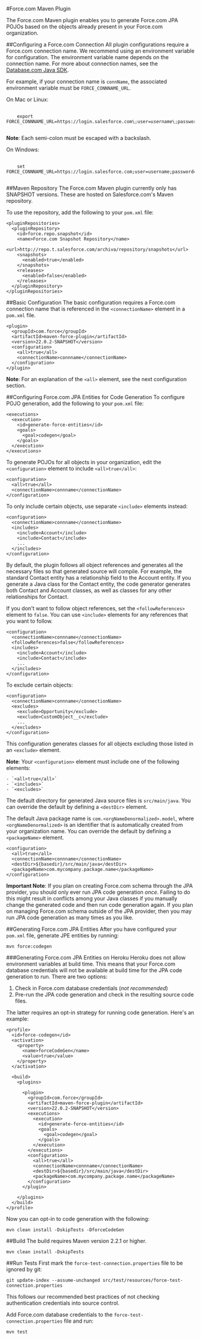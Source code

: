 #Force.com Maven Plugin

The Force.com Maven plugin enables you to generate Force.com JPA POJOs based on the objects already present in your Force.com organization.

##Configuring a Force.com Connection
All plugin configurations require a Force.com connection name. We recommend using an environment variable for configuration. The environment variable name depends on the connection name. For more about connection names, see the [Database.com Java SDK](http://forcedotcom.github.com/java-sdk/connection-url).

For example, if your connection name is `connName`, the associated environment variable must be `FORCE_CONNNAME_URL`.

On Mac or Linux:

<pre>
    <code>
    export FORCE_CONNNAME_URL=https://login.salesforce.com\;user=<em>username</em>\;password=<em>password</em>
    </code>
</pre>

**Note**: Each semi-colon must be escaped with a backslash.

On Windows:

<pre>
    <code>
    set FORCE_CONNNAME_URL=https://login.salesforce.com;user=username;password=password
    </code>
</pre>
    
##Maven Repository
The Force.com Maven plugin currently only has SNAPSHOT versions.  These are hosted on Salesforce.com's Maven repository.

To use the repository, add the following to your `pom.xml` file:

    <pluginRepositories>
      <pluginRepository>
        <id>force.repo.snapshot</id>
        <name>Force.com Snapshot Repository</name>
        <url>http://repo.t.salesforce.com/archiva/repository/snapshots</url>
        <snapshots>
          <enabled>true</enabled>
        </snapshots>
        <releases>
          <enabled>false</enabled>
        </releases>
      </pluginRepository>
    </pluginRepositories> 

##Basic Configuration
The basic configuration requires a Force.com connection name that is referenced in the `<connectionName>` element in a `pom.xml` file.

    <plugin>
      <groupId>com.force</groupId>
      <artifactId>maven-force-plugin</artifactId>
      <version>22.0.2-SNAPSHOT</version>
      <configuration>
        <all>true</all>
        <connectionName>connname</connectionName>
      </configuration>
    </plugin>
    
**Note**: For an explanation of the `<all>` element, see the next configuration section.

##Configuring Force.com JPA Entities for Code Generation
To configure POJO generation, add the following to your `pom.xml` file:

    <executions>
      <execution>
        <id>generate-force-entities</id>
        <goals>
          <goal>codegen</goal>
        </goals>
      </execution>
    </executions>

To generate POJOs for all objects in your organization, edit the `<configuration>` element to include `<all>true</all>`:

    <configuration>
      <all>true</all>
      <connectionName>connname</connectionName>
    </configuration>
    
To only include certain objects, use separate `<include>` elements instead:

    <configuration>
      <connectionName>connname</connectionName>
      <includes>
        <include>Account</include>
        <include>Contact</include>
        ...
      </includes>
    </configuration>

By default, the plugin follows all object references and generates all the necessary files so that generated source will compile. For example, the standard Contact entity has a relationship field to the Account entity. If you generate a Java class for the Contact entity, the code generator generates both Contact and Account classes, as well as classes for any other relationships for Contact.

If you don't want to follow object references, set the `<followReferences>` element to `false`. You can use `<include>` elements for any references that you want to follow.

    <configuration>
      <connectionName>connname</connectionName>
      <followReferences>false</followReferences>
      <includes>
        <include>Account</include>
        <include>Contact</include>
        ...
      </includes>
    </configuration>

To exclude certain objects:

    <configuration>
      <connectionName>connname</connectionName>
      <excludes>
        <exclude>Opportunity</exclude>
        <exclude>CustomObject__c</exclude>
        ...
      </excludes>
    </configuration>

This configuration generates classes for all objects excluding those listed in an `<exclude>` element.

**Note**: Your `<configuration>` element must include one of the following elements:

    - `<all>true</all>`
    - `<includes>`
    - `<excludes>`

The default directory for generated Java source files is `src/main/java`. You can override the default by defining a `<destDir>` element.

The default Java package name is `com.<orgNameDenormalized>.model`, where `<orgNameDenormalized>` is an identifier that is automatically created from your organization name. You can override the default by defining a `<packageName>` element.

    <configuration>
      <all>true</all>
      <connectionName>connname</connectionName>
      <destDir>${basedir}/src/main/java</destDir>
      <packageName>com.mycompany.package.name</packageName>
    </configuration>
    
**Important Note**: If you plan on creating Force.com schema through the JPA provider, you should only ever run JPA code generation *once*.  Failing to do this
might result in conflicts among your Java classes if you manually change the generated code and then run code generation again. If you plan on managing Force.com schema outside of the JPA provider, then you may run JPA code generation as many times as you like.

##Generating Force.com JPA Entities
After you have configured your `pom.xml` file, generate JPE entities by running:

    mvn force:codegen

###Generating Force.com JPA Entities on Heroku
Heroku does not allow environment variables at build time.  This means that your Force.com database credentials will not be available at
build time for the JPA code generation to run.  There are two options:

1. Check in Force.com database credentials (*not recommended*)
2. Pre-run the JPA code generation and check in the resulting source code files.

The latter requires an opt-in strategy for running code generation.  Here's an example:

    <profile>
      <id>force-codegen</id>
      <activation>
        <property>
          <name>forceCodeGen</name>
          <value>true</value>
        </property>
      </activation>
      
      <build>
        <plugins>
        
          <plugin>
            <groupId>com.force</groupId>
            <artifactId>maven-force-plugin</artifactId>
            <version>22.0.2-SNAPSHOT</version>
            <executions>
              <execution>
                <id>generate-force-entities</id>
                <goals>
                  <goal>codegen</goal>
                </goals>
              </execution>
            </executions>
            <configuration>
              <all>true</all>
              <connectionName>connname</connectionName>
              <destDir>${basedir}/src/main/java</destDir>
              <packageName>com.mycompany.package.name</packageName>
            </configuration>
          </plugin>
          
        </plugins>
      </build>
    </profile>
    
Now you can opt-in to code generation with the following:

    mvn clean install -DskipTests -DforceCodeGen

##Build
The build requires Maven version 2.2.1 or higher.

    mvn clean install -DskipTests

##Run Tests
First mark the `force-test-connection.properties` file to be ignored by git:

    git update-index --assume-unchanged src/test/resources/force-test-connection.properties
    
This follows our recommended best practices of not checking authentication credentials into source control.    

Add Force.com database credentials to the `force-test-connection.properties` file and run:

    mvn test